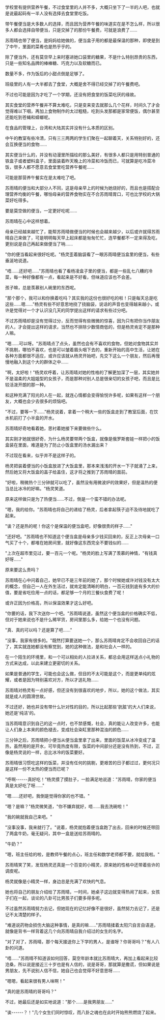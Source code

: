 <link rel="stylesheet" href="../../styles/text.css" />

学校里有提供营养午餐，不过食堂里的人并不多，大概只坐下了一半的人吧，也就是说最起码有一半人没有选择去食堂里吃饭。

带午餐便当是大多数人的选择，而且因为营养午餐的味道实在是不怎么样，所以很多人都会选择自带便当，只是交掉了的那份午餐费，可就是浪费了......

苏雨晴也带了便当，是妈妈给她做的，便当盒子用的都是最保温的那种，即使是到了中午，里面的菜肴也是热乎乎的。

除了便当外，还有莫空早上来时塞进她口袋里的糖果，不是什么特别昂贵的东西，只是一些知名品牌的棒棒糖、巧克力以及软糖而已。

数量不多，作为饭后的小甜点倒是足够了。

班级里的人有一大半都去了食堂，大概是舍不得已经交掉了的午餐费吧。

不过也可能是因为才吃了一个学期，还没有把食堂的饭菜吃厌的缘故。

其实食堂的营养午餐并不算太难吃，只是变来变去就那么几个花样，时间久了才会觉得难以下咽，再加上食物制作的太过粗糙，吃到头发那都是家常便饭，偶尔甚至还能吃到苍蝇和蟑螂呢。

在食品的管理上，台湾和大陆其实并没有什么本质的区别。

中午的教室有些冷清，只有三三两两的学生们聚在一起聊着天，关系特别好的，还会互换便当的食物......

其实便当什么的，并没有动漫里所描绘的那么美好，有很多人都只是用特别普通的铁盒子或者塑料盒子，里面装着昨天晚上的冷菜和冷饭而已，可就算是吃冷菜冷饭，很多人都不愿意去食堂里吃营养午餐呢......

可能是那营养午餐实在是太难吃了吧。

苏雨晴的便当和大部分人不同，这是母亲早上的时候为她烧好的，而且也是搭配合理营养均衡的午餐，哪怕母亲的营养食物实在不合苏雨晴胃口，可也比学校的大锅菜好吃得多。

要是莫空做的便当，一定更好吃呢......

苏雨晴在心中这样想着。

母亲已经越来越忙了，能帮苏雨晴做便当的时候也会越来越少，以后或许就得苏雨晴自己来做了，可是明明每天早上起床都是匆匆忙忙，连早餐都不一定来得及吃，更别说是自己再起来做便当了呐......

"你的便当看起来很好吃呢。"杨灵歪着脑袋看了一眼苏雨晴便当盒里的便当，有些垂涎地说道。

"唔......还好吧......"苏雨晴也看了看杨凌盒子里的便当，都是一些乱七八糟的冷菜，每一种好像都有一点，看起来是不好看，但味道应该也不会差。

孩子嘛，总是羡慕别人碗里的东西呢。

"那个那个，我可以和你换着吃吗？其实我的这份也很好吃的啦！只是每天总是吃这些......嗯......"杨灵有些不好意思地挠了挠脑袋，说话的声音也变得越来越小，或许是觉得对一个才认识没几天的同学提出这样的请求有些过分吧。

不过苏雨晴却是没有觉得过分，反而觉得有些微微的惊喜，因为只有把你当作朋友的人，才会提出这样的请求，当然也不排除少数情商低的，但是杨灵肯定不是那种人嘛。

"嗯......可以呀。"苏雨晴点了点头，虽然也会有不喜欢的食物，但她对食物其实并不挑剔，哪怕不喜欢，也是可以皱着眉头咽下去的，重新开始的高中生活，让她在各种方面都很不适应，或许应该就从杨灵开始吧，先交下这么一个朋友，然后再慢慢地融入到这个大的群体之中......

"啊，太好啦！"杨灵欢呼着，让苏雨晴对她的性格的了解更加深了一层，其实她并不是温柔的大姐姐型的女孩子，而是那种对别人总是很亲切的女孩子吧，而且是比较活泼开朗的那一种。

和这种充满了阳光的人在一起，就连心情都会变得愉悦许多呢，如果有这样一个朋友，大概也会少去很多的烦恼吧。

"不过，要等一下......"杨灵说着，拿着一个稍大一些的饭盒走到了教室后面，在饮水机前打了小半盒的开水。

苏雨晴好奇地看着她，思衬着她接下来要做些什么。

其实刚才她就很好奇，为什么杨灵要带两个饭盒，就像是俄罗斯套娃一样把小的饭盒装在里面，难道是为了防止小饭盒里的汤水漏出来？

不过现在看来，似乎并不是这样子的。

杨灵把装着便当的小饭盒放进了大饭盒里，那本来浅浅的开水一下子就涌了上来，然后她又将大饭盒的盖子给盖住，这才将之推到了苏雨晴的面前。

"好啦，稍微热个三分钟就可以吃了，虽然没有用微波炉的效果好，但是温热的便当总比冰冷的好嘛。"杨灵笑道。

原来这样做只是为了热便当......不过，倒是一个蛮不错的办法呢。

"嗯，我的给你。"苏雨晴也将自己的递给了杨灵，后者拿起筷子迫不及待地就吃了起来。

"诶？还是热的呢！你这个是保温的便当盒吧，好像很贵的样子......"

"还好吧。"苏雨晴也不知道这个便当盒是母亲多少钱买回来的，反正上次母亲一口气买了十个，都堆在她房间里，就好像这东西完全不要钱似的......

"上次在超市里见过，要一百元一个呢。"杨灵的脸上写满了羡慕的神情，"有钱真好呀......"

原来要这么贵吗？

苏雨晴在心中问着自己，她早已不是三年前的她了，那个时候她或许对钱没有太大的概念，但自己一人在外生活过，就肯定能清晰的明白，一百元钱到底有多大的价值，要是省吃俭用一点的话，都足够一个月的三餐伙食费了呢！

或许正因为价格高，所以保温效果才这么好吧。

"你要的话，我下次送你一个吧。"苏雨晴说道，虽然这个便当盒的价格确实不低，但对于她来说也不是什么稀罕货，房间里那么多，给她一个也没有问题。

"真、真的可以吗？还是算了吧......"

"没事，我家有很多的。"既然打算要送她一个，那么苏雨晴肯定不会收回自己的话了，其实就连她都没有察觉到，她的这种做法，是和社会人一样的。

在一个陌生的环境里，和一个可以相处的人拉进关系，都总会用这样送点小礼物的方式来达成，以此来建立更密切的关系。

如果是普通的学生，可能也会这么做，但目的不太可能是这个，而是更单纯的炫耀，或者是因为特别喜欢对方，所以才送礼物......

苏雨晴对杨灵有一点好感，但还没有到很喜欢的地步，所以，她的这个做法，其实就是成人的圆滑世故。

不过还好，她也并没有带什么针对性的目的，所以比起那些'肮脏'的大人们来说，她还是'纯洁'的。

当苏雨晴意识到自己的这一点时，也不禁感慨，社会，真的能让人改变许多，也能让人们身上本来的颜色褪去，变成社会染缸里那种混浊的颜色......

三分钟之后，苏雨晴把小便当从便当盒里拿了出来，里面的饭菜从冰冷变成了温热，虽然用的是开水，可毕竟热度有限，饭菜的中间部分还是没有热到，不过，正像是杨灵说的一样，总比冰冷的饭菜要好。

苏雨晴很习惯吃这样的饭菜，并没有任何的挑剔，更艰苦的日子都过过，更何况只是这样一份不太热的便当而已呢？

"呼啊------真好吃！"杨灵摸了摸肚子，一脸满足地说道："苏雨晴，你家的便当真是太好吃了呀......"

"嗯......还好吧，我倒是觉得你家的也不错。"

"嗯？是嘛？"杨灵微笑道，"你不嫌弃就好，唔......我去洗碗啦！"

"我的碗就我自己来吧。"

"没事没事，我来就行了。"说着，杨灵就抱着便当盒跑了出去，回来的时候还带回了两盒牛奶，毫无疑问，其中一盒是送给苏雨晴的。

"牛奶？"

"嗯，班主任给的啦，是教师午餐的点心，班主任和数学老师都不要，就给我啦。"

苏雨晴笑了笑，发现杨灵还真是一个百变的小精灵，原来她的性格中还带着些许的调皮呢。

杨灵就像是小精灵一样，身边总是充满了欢快的气息。

她也将自己的朋友介绍给了苏雨晴，一时间，她桌子这边就变得热闹了起来，女孩子们在一起，谈论的八卦可比男孩子们要多得多呢。

不过虽然苏雨晴努力去记，但她现在的记忆好像不是很好，虽然努力去记了，还是记不太清楚的样子。

"难道说药物会损伤大脑这种事情，是真的嘛......"苏雨晴揉着太阳穴自言自语道，就像是背书一样背着这几个向苏雨晴自我介绍过的女生的名字。

"对了对了，苏雨晴，那个每天接送你上下学的男人，是谁呀？你哥哥吗？"有人八卦的问道。

"唔......"苏雨晴不知道该如何回答，莫空年龄本就比苏雨晴大，再加上看起来比较沧桑，所以说是接近三十岁也是有人信的，说是哥哥，那就算是撒谎，但如果说是男朋友，先不说别人信不信，她自己也会觉得不好意思呀......

"嗯嗯，看起来很有男人味啊！"

"真的是苏雨晴的哥哥吗？"

不过，她最后还是如实地说道："那个......是我男朋友......"

"诶------？！"几个女生们同时惊叹，而八卦之魂也在此时开始熊熊燃烧了起来。
